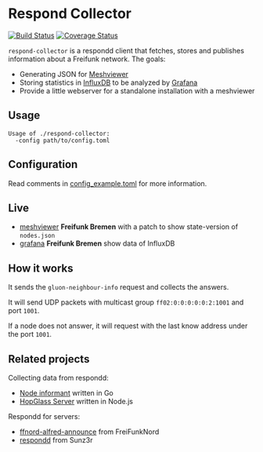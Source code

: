 # Respond Collector

[![Build Status](https://travis-ci.org/FreifunkBremen/respond-collector.svg?branch=master)](https://travis-ci.org/FreifunkBremen/respond-collector)
[![Coverage Status](https://coveralls.io/repos/github/FreifunkBremen/respond-collector/badge.svg?branch=master)](https://coveralls.io/github/FreifunkBremen/respond-collector?branch=master)

`respond-collector` is a respondd client that fetches, stores and publishes information about a Freifunk network. The goals:
* Generating JSON for [Meshviewer](https://github.com/ffrgb/meshviewer)
* Storing statistics in [InfluxDB](https://influxdata.com/) to be analyzed by [Grafana](http://grafana.org/)
* Provide a little webserver for a standalone installation with a meshviewer

## Usage
```
Usage of ./respond-collector:
  -config path/to/config.toml
```
## Configuration
Read comments in [config_example.toml](config_example.toml) for more information.

## Live
* [meshviewer](https://map.bremen.freifunk.net) **Freifunk Bremen** with a patch to show state-version of `nodes.json`
* [grafana](https://grafana.bremen.freifunk.net)  **Freifunk Bremen** show data of InfluxDB

## How it works

It sends the `gluon-neighbour-info` request and collects the answers.

It will send UDP packets with multicast group `ff02:0:0:0:0:0:2:1001` and port `1001`.

If a node does not answer, it will request with the last know address under the port `1001`.


## Related projects

Collecting data from respondd:
* [Node informant](https://github.com/ffdo/node-informant) written in Go
* [HopGlass Server](https://github.com/plumpudding/hopglass-server) written in Node.js

Respondd for servers:
* [ffnord-alfred-announce](https://github.com/ffnord/ffnord-alfred-announce) from FreiFunkNord
* [respondd](https://github.com/Sunz3r/ext-respondd) from Sunz3r
